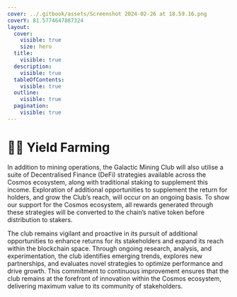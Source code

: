 ```yaml
---
cover: ../.gitbook/assets/Screenshot 2024-02-26 at 18.59.16.png
coverY: 81.5774647887324
layout:
  cover:
    visible: true
    size: hero
  title:
    visible: true
  description:
    visible: true
  tableOfContents:
    visible: true
  outline:
    visible: true
  pagination:
    visible: true
---
```


# 🧑‍🌾 Yield Farming

In addition to mining operations, the Galactic Mining Club will also utilise a suite of Decentralised Finance (DeFi) strategies available across the Cosmos ecosystem, along with traditional staking to supplement this income. Exploration of additional opportunities to supplement the return for holders, and grow the Club’s reach, will occur on an ongoing basis. To show our support for the Cosmos ecosystem, all rewards generated through these strategies will be converted to the chain’s native token before distribution to stakers.

The club remains vigilant and proactive in its pursuit of additional opportunities to enhance returns for its stakeholders and expand its reach within the blockchain space. Through ongoing research, analysis, and experimentation, the club identifies emerging trends, explores new partnerships, and evaluates novel strategies to optimize performance and drive growth. This commitment to continuous improvement ensures that the club remains at the forefront of innovation within the Cosmos ecosystem, delivering maximum value to its community of stakeholders.

